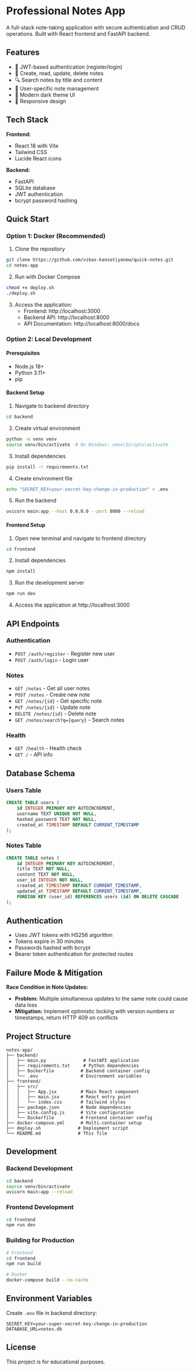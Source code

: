 # Professional Notes App

A full-stack note-taking application with secure authentication and CRUD operations. Built with React frontend and FastAPI backend.

## Features

- 🔐 JWT-based authentication (register/login)
- 📝 Create, read, update, delete notes
- 🔍 Search notes by title and content
- 👤 User-specific note management
- 🎨 Modern dark theme UI
- 📱 Responsive design

## Tech Stack

**Frontend:**
- React 18 with Vite
- Tailwind CSS
- Lucide React icons

**Backend:**
- FastAPI
- SQLite database
- JWT authentication
- bcrypt password hashing

## Quick Start

### Option 1: Docker (Recommended)

1. Clone the repository
```bash
git clone https://github.com/vikas-kansotiyanew/quick-notes.git
cd notes-app
```

2. Run with Docker Compose
```bash
chmod +x deploy.sh
./deploy.sh
```

3. Access the application:
   - Frontend: http://localhost:3000
   - Backend API: http://localhost:8000
   - API Documentation: http://localhost:8000/docs

### Option 2: Local Development

#### Prerequisites
- Node.js 18+
- Python 3.11+
- pip

#### Backend Setup

1. Navigate to backend directory
```bash
cd backend
```

2. Create virtual environment
```bash
python -m venv venv
source venv/bin/activate  # On Windows: venv\Scripts\activate
```

3. Install dependencies
```bash
pip install -r requirements.txt
```

4. Create environment file
```bash
echo "SECRET_KEY=your-secret-key-change-in-production" > .env
```

5. Run the backend
```bash
uvicorn main:app --host 0.0.0.0 --port 8000 --reload
```

#### Frontend Setup

1. Open new terminal and navigate to frontend directory
```bash
cd frontend
```

2. Install dependencies
```bash
npm install
```

3. Run the development server
```bash
npm run dev
```

4. Access the application at http://localhost:3000

## API Endpoints

### Authentication
- `POST /auth/register` - Register new user
- `POST /auth/login` - Login user

### Notes
- `GET /notes` - Get all user notes
- `POST /notes` - Create new note
- `GET /notes/{id}` - Get specific note
- `PUT /notes/{id}` - Update note
- `DELETE /notes/{id}` - Delete note
- `GET /notes/search?q={query}` - Search notes

### Health
- `GET /health` - Health check
- `GET /` - API info

## Database Schema

### Users Table
```sql
CREATE TABLE users (
    id INTEGER PRIMARY KEY AUTOINCREMENT,
    username TEXT UNIQUE NOT NULL,
    hashed_password TEXT NOT NULL,
    created_at TIMESTAMP DEFAULT CURRENT_TIMESTAMP
);
```

### Notes Table
```sql
CREATE TABLE notes (
    id INTEGER PRIMARY KEY AUTOINCREMENT,
    title TEXT NOT NULL,
    content TEXT NOT NULL,
    user_id INTEGER NOT NULL,
    created_at TIMESTAMP DEFAULT CURRENT_TIMESTAMP,
    updated_at TIMESTAMP DEFAULT CURRENT_TIMESTAMP,
    FOREIGN KEY (user_id) REFERENCES users (id) ON DELETE CASCADE
);
```

## Authentication

- Uses JWT tokens with HS256 algorithm
- Tokens expire in 30 minutes
- Passwords hashed with bcrypt
- Bearer token authentication for protected routes

## Failure Mode & Mitigation

**Race Condition in Note Updates:**
- **Problem:** Multiple simultaneous updates to the same note could cause data loss
- **Mitigation:** Implement optimistic locking with version numbers or timestamps, return HTTP 409 on conflicts

## Project Structure

```
notes-app/
├── backend/
│   ├── main.py              # FastAPI application
│   ├── requirements.txt     # Python dependencies
│   ├── Dockerfile          # Backend container config
│   └── .env                # Environment variables
├── frontend/
│   ├── src/
│   │   ├── App.jsx         # Main React component
│   │   ├── main.jsx        # React entry point
│   │   └── index.css       # Tailwind styles
│   ├── package.json        # Node dependencies
│   ├── vite.config.js      # Vite configuration
│   └── Dockerfile          # Frontend container config
├── docker-compose.yml      # Multi-container setup
├── deploy.sh              # Deployment script
└── README.md              # This file
```

## Development

### Backend Development
```bash
cd backend
source venv/bin/activate
uvicorn main:app --reload
```

### Frontend Development
```bash
cd frontend
npm run dev
```

### Building for Production
```bash
# Frontend
cd frontend
npm run build

# Docker
docker-compose build --no-cache
```

## Environment Variables

Create `.env` file in backend directory:
```
SECRET_KEY=your-super-secret-key-change-in-production
DATABASE_URL=notes.db
```

## License

This project is for educational purposes.